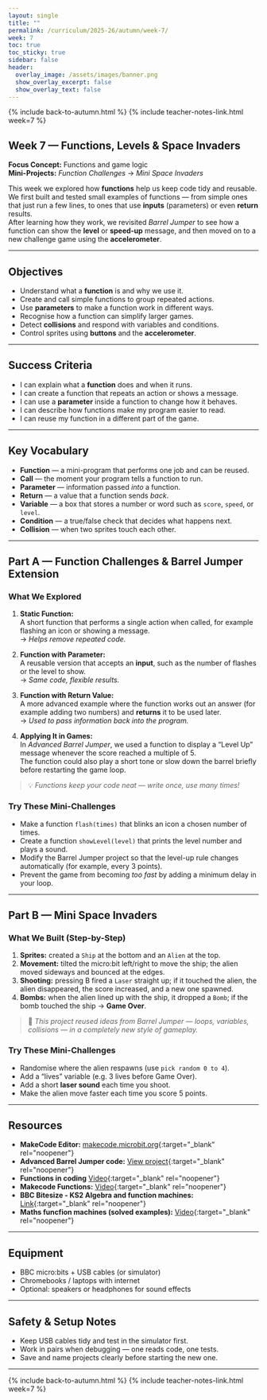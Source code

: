 ```yaml
---
layout: single
title: ""
permalink: /curriculum/2025-26/autumn/week-7/
week: 7
toc: true
toc_sticky: true
sidebar: false
header:
  overlay_image: /assets/images/banner.png
  show_overlay_excerpt: false
  show_overlay_text: false
---
```


{% include back-to-autumn.html %}
{% include teacher-notes-link.html week=7 %}

## Week 7 — Functions, Levels & Space Invaders

**Focus Concept:** Functions and game logic  
**Mini-Projects:** *Function Challenges* → *Mini Space Invaders*

This week we explored how **functions** help us keep code tidy and reusable.  
We first built and tested small examples of functions — from simple ones that just run a few lines, to ones that use **inputs** (parameters) or even **return** results.  
After learning how they work, we revisited *Barrel Jumper* to see how a function can show the **level** or **speed-up** message, and then moved on to a new challenge game using the **accelerometer**.

---

## Objectives
- Understand what a **function** is and why we use it.  
- Create and call simple functions to group repeated actions.  
- Use **parameters** to make a function work in different ways.  
- Recognise how a function can simplify larger games.  
- Detect **collisions** and respond with variables and conditions.  
- Control sprites using **buttons** and the **accelerometer**.  

---

## Success Criteria
- I can explain what a **function** does and when it runs.  
- I can create a function that repeats an action or shows a message.  
- I can use a **parameter** inside a function to change how it behaves.  
- I can describe how functions make my program easier to read.  
- I can reuse my function in a different part of the game.  

---

## Key Vocabulary
- **Function** — a mini-program that performs one job and can be reused.  
- **Call** — the moment your program tells a function to run.  
- **Parameter** — information passed *into* a function.  
- **Return** — a value that a function sends *back*.  
- **Variable** — a box that stores a number or word such as `score`, `speed`, or `level`.  
- **Condition** — a true/false check that decides what happens next.  
- **Collision** — when two sprites touch each other.  

---

## Part A — Function Challenges & Barrel Jumper Extension

### What We Explored
1. **Static Function:**  
   A short function that performs a single action when called, for example flashing an icon or showing a message.  
   → *Helps remove repeated code.*

2. **Function with Parameter:**  
   A reusable version that accepts an **input**, such as the number of flashes or the level to show.  
   → *Same code, flexible results.*

3. **Function with Return Value:**  
   A more advanced example where the function works out an answer (for example adding two numbers) and **returns** it to be used later.  
   → *Used to pass information back into the program.*

4. **Applying It in Games:**  
   In *Advanced Barrel Jumper*, we used a function to display a “Level Up” message whenever the score reached a multiple of 5.  
   The function could also play a short tone or slow down the barrel briefly before restarting the game loop.

> 💡 *Functions keep your code neat — write once, use many times!*

### Try These Mini-Challenges
- Make a function `flash(times)` that blinks an icon a chosen number of times.  
- Create a function `showLevel(level)` that prints the level number and plays a sound.  
- Modify the Barrel Jumper project so that the level-up rule changes automatically (for example, every 3 points).  
- Prevent the game from becoming *too fast* by adding a minimum delay in your loop.  

---

## Part B — Mini Space Invaders

### What We Built (Step-by-Step)
1. **Sprites:** created a `Ship` at the bottom and an `Alien` at the top.  
2. **Movement:** tilted the micro:bit left/right to move the ship; the alien moved sideways and bounced at the edges.  
3. **Shooting:** pressing B fired a `Laser` straight up; if it touched the alien, the alien disappeared, the score increased, and a new one spawned.  
4. **Bombs:** when the alien lined up with the ship, it dropped a `Bomb`; if the bomb touched the ship → **Game Over**.  

> 🔄 *This project reused ideas from Barrel Jumper — loops, variables, collisions — in a completely new style of gameplay.*

### Try These Mini-Challenges
- Randomise where the alien respawns (use `pick random 0 to 4`).  
- Add a “lives” variable (e.g. 3 lives before Game Over).  
- Add a short **laser sound** each time you shoot.  
- Make the alien move faster each time you score 5 points.  

---

## Resources
- **MakeCode Editor:** [makecode.microbit.org](https://makecode.microbit.org){:target="_blank" rel="noopener"}  
- **Advanced Barrel Jumper code:** [View project](https://makecode.microbit.org/S04773-39055-37520-43538){:target="_blank" rel="noopener"}  
- **Functions in coding** [Video](https://youtu.be/whqjRte86J4?si=YJ7L1_Nau4jytg1e){:target="_blank" rel="noopener"}  
- **Makecode Functions:** [Video](https://youtu.be/1LACtv9XvXQ?si=h9IoVpsalwd7i-BR){:target="_blank" rel="noopener"}
- **BBC Bitesize - KS2 Algebra and function machines:** [Link](https://www.bbc.co.uk/bitesize/articles/zsmgvwx){:target="_blank" rel="noopener"}
- **Maths funcfion machines (solved examples):** [Video](https://youtu.be/akj9L0HaTY4?si=hAhCA8pp1-iskAvo){:target="_blank" rel="noopener"}  

---

## Equipment
- BBC micro:bits + USB cables (or simulator)  
- Chromebooks / laptops with internet  
- Optional: speakers or headphones for sound effects  

---

## Safety & Setup Notes
- Keep USB cables tidy and test in the simulator first.  
- Work in pairs when debugging — one reads code, one tests.  
- Save and name projects clearly before starting the new one.  

---

{% include back-to-autumn.html %}
{% include teacher-notes-link.html week=7 %}
